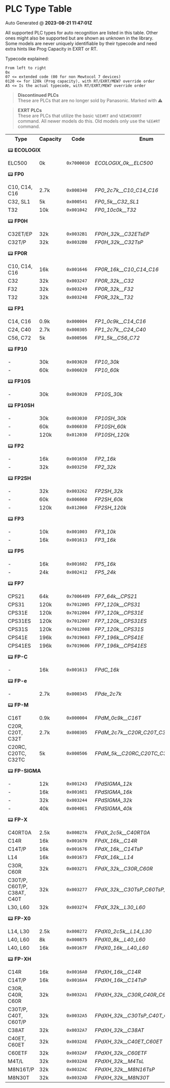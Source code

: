 # PLC Type Table
Auto Generated @ **2023-08-21 11:47:01Z**

All supported PLC types for auto recognition are listed in this table. Other ones might also be supported but are shown as unknown in the library. Some models are never uniquely identifiable by their typecode and need extra hints like Prog Capacity in EXRT or RT. 

Typecode explained:
```
From left to right
0x
07 <= extended code (00 for non Mewtocol 7 devices)
0120 <= for 120k (Prog capacity), with RT/EXRT/MEW7 override order
A5 <= Is the actual typecode, with RT/EXRT/MEW7 override order
```
> <b>Discontinued PLCs</b><br>
> These are PLCs that are no longer sold by Panasonic. Marked with ⚠️

> <b>EXRT PLCs</b><br>
> These are PLCs that utilize the basic `%EE#RT` and `%EE#EX00RT` command. All newer models do this. Old models only use the `%EE#RT` command.

<table>
<tr>
<th>Type</th>
<th>Capacity</th>
<th>Code</th>
<th>Enum</th>
<th>DCNT</th>
<th>EXRT</th>
<th>Tested</th>
</tr>
<tr>
<td colspan="7" height=50>📟 <b>ECOLOGIX</b> </td>
</tr>
<tr>
<td> ELC500 </td>
<td> 0k </td>
<td><code>0x7000010</code></td>
<td><i>ECOLOGIX_0k__ELC500</i></td>
<td align=center>⚠️</td>
<td align=center> ❌ </td>
<td align=center> ❌ </td>
</tr>
<tr>
<td colspan="7" height=50>📟 <b>FP0</b> </td>
</tr>
<tr>
<td> C10, C14, C16 </td>
<td> 2.7k </td>
<td><code>0x000340</code></td>
<td><i>FP0_2c7k__C10_C14_C16</i></td>
<td align=center>⚠️</td>
<td align=center> ❌ </td>
<td align=center> ❌ </td>
</tr>
<tr>
<td> C32, SL1 </td>
<td> 5k </td>
<td><code>0x000541</code></td>
<td><i>FP0_5k__C32_SL1</i></td>
<td align=center>⚠️</td>
<td align=center> ❌ </td>
<td align=center> ❌ </td>
</tr>
<tr>
<td> T32 </td>
<td> 10k </td>
<td><code>0x001042</code></td>
<td><i>FP0_10c0k__T32</i></td>
<td align=center>⚠️</td>
<td align=center> ❌ </td>
<td align=center> ❌ </td>
</tr>
<tr>
<td colspan="7" height=50>📟 <b>FP0H</b> </td>
</tr>
<tr>
<td> C32ET/EP </td>
<td> 32k </td>
<td><code>0x0032B1</code></td>
<td colspan="2"><i>FP0H_32k__C32ETsEP</i></td>
<td align=center> ❌ </td>
<td align=center> ❌ </td>
</tr>
<tr>
<td> C32T/P </td>
<td> 32k </td>
<td><code>0x0032B0</code></td>
<td colspan="2"><i>FP0H_32k__C32TsP</i></td>
<td align=center> ❌ </td>
<td align=center> ❌ </td>
</tr>
<tr>
<td colspan="7" height=50>📟 <b>FP0R</b> </td>
</tr>
<tr>
<td> C10, C14, C16 </td>
<td> 16k </td>
<td><code>0x001646</code></td>
<td colspan="2"><i>FP0R_16k__C10_C14_C16</i></td>
<td align=center> ❌ </td>
<td align=center> ❌ </td>
</tr>
<tr>
<td> C32 </td>
<td> 32k </td>
<td><code>0x003247</code></td>
<td colspan="2"><i>FP0R_32k__C32</i></td>
<td align=center> ❌ </td>
<td align=center> ❌ </td>
</tr>
<tr>
<td> F32 </td>
<td> 32k </td>
<td><code>0x003249</code></td>
<td colspan="2"><i>FP0R_32k__F32</i></td>
<td align=center> ❌ </td>
<td align=center> ❌ </td>
</tr>
<tr>
<td> T32 </td>
<td> 32k </td>
<td><code>0x003248</code></td>
<td colspan="2"><i>FP0R_32k__T32</i></td>
<td align=center> ❌ </td>
<td align=center> ❌ </td>
</tr>
<tr>
<td colspan="7" height=50>📟 <b>FP1</b> </td>
</tr>
<tr>
<td> C14, C16 </td>
<td> 0.9k </td>
<td><code>0x000004</code></td>
<td><i>FP1_0c9k__C14_C16</i></td>
<td align=center>⚠️</td>
<td align=center> ❌ </td>
<td align=center> ❌ </td>
</tr>
<tr>
<td> C24, C40 </td>
<td> 2.7k </td>
<td><code>0x000305</code></td>
<td><i>FP1_2c7k__C24_C40</i></td>
<td align=center>⚠️</td>
<td align=center> ❌ </td>
<td align=center> ❌ </td>
</tr>
<tr>
<td> C56, C72 </td>
<td> 5k </td>
<td><code>0x000506</code></td>
<td><i>FP1_5k__C56_C72</i></td>
<td align=center>⚠️</td>
<td align=center> ❌ </td>
<td align=center> ❌ </td>
</tr>
<tr>
<td colspan="7" height=50>📟 <b>FP10</b> </td>
</tr>
<tr>
<td> - </td>
<td> 30k </td>
<td><code>0x003020</code></td>
<td><i>FP10_30k</i></td>
<td align=center>⚠️</td>
<td align=center> ❌ </td>
<td align=center> ❌ </td>
</tr>
<tr>
<td> - </td>
<td> 60k </td>
<td><code>0x006020</code></td>
<td><i>FP10_60k</i></td>
<td align=center>⚠️</td>
<td align=center> ❌ </td>
<td align=center> ❌ </td>
</tr>
<tr>
<td colspan="7" height=50>📟 <b>FP10S</b> </td>
</tr>
<tr>
<td> - </td>
<td> 30k </td>
<td><code>0x003020</code></td>
<td><i>FP10S_30k</i></td>
<td align=center>⚠️</td>
<td align=center> ❌ </td>
<td align=center> ❌ </td>
</tr>
<tr>
<td colspan="7" height=50>📟 <b>FP10SH</b> </td>
</tr>
<tr>
<td> - </td>
<td> 30k </td>
<td><code>0x003030</code></td>
<td><i>FP10SH_30k</i></td>
<td align=center>⚠️</td>
<td align=center> ❌ </td>
<td align=center> ❌ </td>
</tr>
<tr>
<td> - </td>
<td> 60k </td>
<td><code>0x006030</code></td>
<td><i>FP10SH_60k</i></td>
<td align=center>⚠️</td>
<td align=center> ❌ </td>
<td align=center> ❌ </td>
</tr>
<tr>
<td> - </td>
<td> 120k </td>
<td><code>0x012030</code></td>
<td><i>FP10SH_120k</i></td>
<td align=center>⚠️</td>
<td align=center> ❌ </td>
<td align=center> ❌ </td>
</tr>
<tr>
<td colspan="7" height=50>📟 <b>FP2</b> </td>
</tr>
<tr>
<td> - </td>
<td> 16k </td>
<td><code>0x001650</code></td>
<td><i>FP2_16k</i></td>
<td align=center>⚠️</td>
<td align=center> ❌ </td>
<td align=center> ❌ </td>
</tr>
<tr>
<td> - </td>
<td> 32k </td>
<td><code>0x003250</code></td>
<td><i>FP2_32k</i></td>
<td align=center>⚠️</td>
<td align=center> ❌ </td>
<td align=center> ❌ </td>
</tr>
<tr>
<td colspan="7" height=50>📟 <b>FP2SH</b> </td>
</tr>
<tr>
<td> - </td>
<td> 32k </td>
<td><code>0x003262</code></td>
<td><i>FP2SH_32k</i></td>
<td align=center>⚠️</td>
<td align=center> ❌ </td>
<td align=center> ❌ </td>
</tr>
<tr>
<td> - </td>
<td> 60k </td>
<td><code>0x006060</code></td>
<td><i>FP2SH_60k</i></td>
<td align=center>⚠️</td>
<td align=center> ❌ </td>
<td align=center> ❌ </td>
</tr>
<tr>
<td> - </td>
<td> 120k </td>
<td><code>0x012060</code></td>
<td><i>FP2SH_120k</i></td>
<td align=center>⚠️</td>
<td align=center> ❌ </td>
<td align=center> ❌ </td>
</tr>
<tr>
<td colspan="7" height=50>📟 <b>FP3</b> </td>
</tr>
<tr>
<td> - </td>
<td> 10k </td>
<td><code>0x001003</code></td>
<td><i>FP3_10k</i></td>
<td align=center>⚠️</td>
<td align=center> ❌ </td>
<td align=center> ❌ </td>
</tr>
<tr>
<td> - </td>
<td> 16k </td>
<td><code>0x001613</code></td>
<td><i>FP3_16k</i></td>
<td align=center>⚠️</td>
<td align=center> ❌ </td>
<td align=center> ❌ </td>
</tr>
<tr>
<td colspan="7" height=50>📟 <b>FP5</b> </td>
</tr>
<tr>
<td> - </td>
<td> 16k </td>
<td><code>0x001602</code></td>
<td><i>FP5_16k</i></td>
<td align=center>⚠️</td>
<td align=center> ❌ </td>
<td align=center> ❌ </td>
</tr>
<tr>
<td> - </td>
<td> 24k </td>
<td><code>0x002412</code></td>
<td><i>FP5_24k</i></td>
<td align=center>⚠️</td>
<td align=center> ❌ </td>
<td align=center> ❌ </td>
</tr>
<tr>
<td colspan="7" height=50>📟 <b>FP7</b> </td>
</tr>
<tr>
<td> CPS21 </td>
<td> 64k </td>
<td><code>0x7006409</code></td>
<td colspan="2"><i>FP7_64k__CPS21</i></td>
<td align=center> ❌ </td>
<td align=center> ❌ </td>
</tr>
<tr>
<td> CPS31 </td>
<td> 120k </td>
<td><code>0x7012005</code></td>
<td colspan="2"><i>FP7_120k__CPS31</i></td>
<td align=center> ❌ </td>
<td align=center> ❌ </td>
</tr>
<tr>
<td> CPS31E </td>
<td> 120k </td>
<td><code>0x7012004</code></td>
<td colspan="2"><i>FP7_120k__CPS31E</i></td>
<td align=center> ❌ </td>
<td align=center> ❌ </td>
</tr>
<tr>
<td> CPS31ES </td>
<td> 120k </td>
<td><code>0x7012007</code></td>
<td colspan="2"><i>FP7_120k__CPS31ES</i></td>
<td align=center> ❌ </td>
<td align=center> ❌ </td>
</tr>
<tr>
<td> CPS31S </td>
<td> 120k </td>
<td><code>0x7012008</code></td>
<td colspan="2"><i>FP7_120k__CPS31S</i></td>
<td align=center> ❌ </td>
<td align=center> ❌ </td>
</tr>
<tr>
<td> CPS41E </td>
<td> 196k </td>
<td><code>0x7019603</code></td>
<td colspan="2"><i>FP7_196k__CPS41E</i></td>
<td align=center> ❌ </td>
<td align=center> ❌ </td>
</tr>
<tr>
<td> CPS41ES </td>
<td> 196k </td>
<td><code>0x7019606</code></td>
<td colspan="2"><i>FP7_196k__CPS41ES</i></td>
<td align=center> ❌ </td>
<td align=center> ❌ </td>
</tr>
<tr>
<td colspan="7" height=50>📟 <b>FP-C</b> </td>
</tr>
<tr>
<td> - </td>
<td> 16k </td>
<td><code>0x001613</code></td>
<td><i>FPdC_16k</i></td>
<td align=center>⚠️</td>
<td align=center> ❌ </td>
<td align=center> ❌ </td>
</tr>
<tr>
<td colspan="7" height=50>📟 <b>FP-e</b> </td>
</tr>
<tr>
<td> - </td>
<td> 2.7k </td>
<td><code>0x000345</code></td>
<td><i>FPde_2c7k</i></td>
<td align=center>⚠️</td>
<td align=center> ❌ </td>
<td align=center> ❌ </td>
</tr>
<tr>
<td colspan="7" height=50>📟 <b>FP-M</b> </td>
</tr>
<tr>
<td> C16T </td>
<td> 0.9k </td>
<td><code>0x000004</code></td>
<td><i>FPdM_0c9k__C16T</i></td>
<td align=center>⚠️</td>
<td align=center> ❌ </td>
<td align=center> ❌ </td>
</tr>
<tr>
<td> C20R, C20T, C32T </td>
<td> 2.7k </td>
<td><code>0x000305</code></td>
<td><i>FPdM_2c7k__C20R_C20T_C32T</i></td>
<td align=center>⚠️</td>
<td align=center> ❌ </td>
<td align=center> ❌ </td>
</tr>
<tr>
<td> C20RC, C20TC, C32TC </td>
<td> 5k </td>
<td><code>0x000506</code></td>
<td><i>FPdM_5k__C20RC_C20TC_C32TC</i></td>
<td align=center>⚠️</td>
<td align=center> ❌ </td>
<td align=center> ❌ </td>
</tr>
<tr>
<td colspan="7" height=50>📟 <b>FP-SIGMA</b> </td>
</tr>
<tr>
<td> - </td>
<td> 12k </td>
<td><code>0x001243</code></td>
<td><i>FPdSIGMA_12k</i></td>
<td align=center>⚠️</td>
<td align=center> ❌ </td>
<td align=center> ❌ </td>
</tr>
<tr>
<td> - </td>
<td> 16k </td>
<td><code>0x0016E1</code></td>
<td><i>FPdSIGMA_16k</i></td>
<td align=center>⚠️</td>
<td align=center> ❌ </td>
<td align=center> ❌ </td>
</tr>
<tr>
<td> - </td>
<td> 32k </td>
<td><code>0x003244</code></td>
<td><i>FPdSIGMA_32k</i></td>
<td align=center>⚠️</td>
<td align=center> ❌ </td>
<td align=center> ❌ </td>
</tr>
<tr>
<td> - </td>
<td> 40k </td>
<td><code>0x0040E1</code></td>
<td><i>FPdSIGMA_40k</i></td>
<td align=center>⚠️</td>
<td align=center> ❌ </td>
<td align=center> ❌ </td>
</tr>
<tr>
<td colspan="7" height=50>📟 <b>FP-X</b> </td>
</tr>
<tr>
<td> C40RT0A </td>
<td> 2.5k </td>
<td><code>0x00027A</code></td>
<td><i>FPdX_2c5k__C40RT0A</i></td>
<td align=center>⚠️</td>
<td align=center> ❌ </td>
<td align=center> ❌ </td>
</tr>
<tr>
<td> C14R </td>
<td> 16k </td>
<td><code>0x001670</code></td>
<td><i>FPdX_16k__C14R</i></td>
<td align=center>⚠️</td>
<td align=center> ❌ </td>
<td align=center> ❌ </td>
</tr>
<tr>
<td> C14T/P </td>
<td> 16k </td>
<td><code>0x001676</code></td>
<td><i>FPdX_16k__C14TsP</i></td>
<td align=center>⚠️</td>
<td align=center> ❌ </td>
<td align=center> ❌ </td>
</tr>
<tr>
<td> L14 </td>
<td> 16k </td>
<td><code>0x001673</code></td>
<td><i>FPdX_16k__L14</i></td>
<td align=center>⚠️</td>
<td align=center> ❌ </td>
<td align=center> ❌ </td>
</tr>
<tr>
<td> C30R, C60R </td>
<td> 32k </td>
<td><code>0x003271</code></td>
<td><i>FPdX_32k__C30R_C60R</i></td>
<td align=center>⚠️</td>
<td align=center> ❌ </td>
<td align=center> ❌ </td>
</tr>
<tr>
<td> C30T/P, C60T/P, C38AT, C40T </td>
<td> 32k </td>
<td><code>0x003277</code></td>
<td><i>FPdX_32k__C30TsP_C60TsP_C38AT_C40T</i></td>
<td align=center>⚠️</td>
<td align=center> ❌ </td>
<td align=center> ❌ </td>
</tr>
<tr>
<td> L30, L60 </td>
<td> 32k </td>
<td><code>0x003274</code></td>
<td><i>FPdX_32k__L30_L60</i></td>
<td align=center>⚠️</td>
<td align=center> ❌ </td>
<td align=center> ❌ </td>
</tr>
<tr>
<td colspan="7" height=50>📟 <b>FP-X0</b> </td>
</tr>
<tr>
<td> L14, L30 </td>
<td> 2.5k </td>
<td><code>0x000272</code></td>
<td><i>FPdX0_2c5k__L14_L30</i></td>
<td align=center>⚠️</td>
<td align=center> ❌ </td>
<td align=center> ❌ </td>
</tr>
<tr>
<td> L40, L60 </td>
<td> 8k </td>
<td><code>0x000875</code></td>
<td><i>FPdX0_8k__L40_L60</i></td>
<td align=center>⚠️</td>
<td align=center> ❌ </td>
<td align=center> ❌ </td>
</tr>
<tr>
<td> L40, L60 </td>
<td> 16k </td>
<td><code>0x00167F</code></td>
<td><i>FPdX0_16k__L40_L60</i></td>
<td align=center>⚠️</td>
<td align=center> ❌ </td>
<td align=center> ❌ </td>
</tr>
<tr>
<td colspan="7" height=50>📟 <b>FP-XH</b> </td>
</tr>
<tr>
<td> C14R </td>
<td> 16k </td>
<td><code>0x0016A0</code></td>
<td colspan="2"><i>FPdXH_16k__C14R</i></td>
<td align=center> ❌ </td>
<td align=center> ❌ </td>
</tr>
<tr>
<td> C14T/P </td>
<td> 16k </td>
<td><code>0x0016A4</code></td>
<td colspan="2"><i>FPdXH_16k__C14TsP</i></td>
<td align=center> ❌ </td>
<td align=center> ❌ </td>
</tr>
<tr>
<td> C30R, C40R, C60R </td>
<td> 32k </td>
<td><code>0x0032A1</code></td>
<td colspan="2"><i>FPdXH_32k__C30R_C40R_C60R</i></td>
<td align=center> ❌ </td>
<td align=center> ❌ </td>
</tr>
<tr>
<td> C30T/P, C40T, C60T/P </td>
<td> 32k </td>
<td><code>0x0032A5</code></td>
<td colspan="2"><i>FPdXH_32k__C30TsP_C40T_C60TsP</i></td>
<td align=center> ❌ </td>
<td align=center> ❌ </td>
</tr>
<tr>
<td> C38AT </td>
<td> 32k </td>
<td><code>0x0032A7</code></td>
<td colspan="2"><i>FPdXH_32k__C38AT</i></td>
<td align=center> ❌ </td>
<td align=center> ❌ </td>
</tr>
<tr>
<td> C40ET, C60ET </td>
<td> 32k </td>
<td><code>0x0032AE</code></td>
<td colspan="2"><i>FPdXH_32k__C40ET_C60ET</i></td>
<td align=center> ❌ </td>
<td align=center> ❌ </td>
</tr>
<tr>
<td> C60ETF </td>
<td> 32k </td>
<td><code>0x0032AF</code></td>
<td colspan="2"><i>FPdXH_32k__C60ETF</i></td>
<td align=center> ❌ </td>
<td align=center> ❌ </td>
</tr>
<tr>
<td> M4T/L </td>
<td> 32k </td>
<td><code>0x0032A8</code></td>
<td colspan="2"><i>FPdXH_32k__M4TsL</i></td>
<td align=center> ❌ </td>
<td align=center> ❌ </td>
</tr>
<tr>
<td> M8N16T/P </td>
<td> 32k </td>
<td><code>0x0032AC</code></td>
<td colspan="2"><i>FPdXH_32k__M8N16TsP</i></td>
<td align=center> ❌ </td>
<td align=center> ❌ </td>
</tr>
<tr>
<td> M8N30T </td>
<td> 32k </td>
<td><code>0x0032AD</code></td>
<td colspan="2"><i>FPdXH_32k__M8N30T</i></td>
<td align=center> ❌ </td>
<td align=center> ❌ </td>
</tr>
</table>


